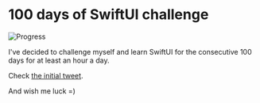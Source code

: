 # 100 days of SwiftUI challenge

![Progress](https://progress-bar.dev/14/?title=16h%2058m%20)


I've decided to challenge myself and learn SwiftUI for the consecutive 100 days for at least an hour a day.

Check [the initial tweet](https://twitter.com/ck3g/status/1188362654324318208).

And wish me luck =)

